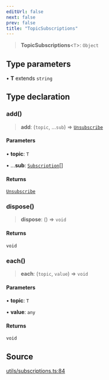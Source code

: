 ```yaml
---
editUrl: false
next: false
prev: false
title: "TopicSubscriptions"
---
```


> **TopicSubscriptions**\<`T`\>: `Object`

## Type parameters

• **T** extends `string`

## Type declaration

### add()

> **add**: (`topic`, ...`sub`) => [`Unsubscribe`](Unsubscribe.md)

#### Parameters

• **topic**: `T`

• ...**sub**: [`Subscription`](Subscription.md)[]

#### Returns

[`Unsubscribe`](Unsubscribe.md)

### dispose()

> **dispose**: () => `void`

#### Returns

`void`

### each()

> **each**: (`topic`, `value`) => `void`

#### Parameters

• **topic**: `T`

• **value**: `any`

#### Returns

`void`

## Source

[utils/subscriptions.ts:84](https://github.com/nodenogg-in/alpha-p2p/blob/8383a4b/packages/statekit/src/utils/subscriptions.ts#L84)
